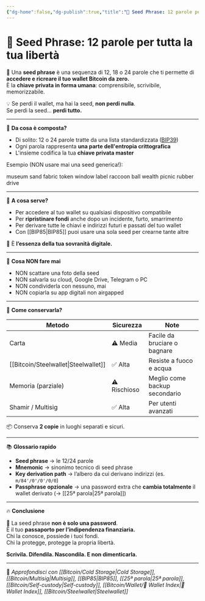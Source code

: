 ```yaml
---
{"dg-home":false,"dg-publish":true,"title":"🧠 Seed Phrase: 12 parole per tutta la tua libertà","tags":["Bitcoin","Wallet","SeedPhrase","SelfCustody","Sicurezza","ColdStorage"],"date":"2025-07-09","permalink":"/bitcoin/seed-phrase/","dgPassFrontmatter":true}
---
```



# 🧠 Seed Phrase: 12 parole per tutta la tua libertà

🔑 Una **seed phrase** è una sequenza di 12, 18 o 24 parole che ti permette di **accedere e ricreare il tuo wallet Bitcoin da zero.**  
È la **chiave privata in forma umana**: comprensibile, scrivibile, memorizzabile.

💡 Se perdi il wallet, ma hai la seed, **non perdi nulla**.  
Se perdi la seed… **perdi tutto.**

---

📜 **Da cosa è composta?**

- Di solito: 12 o 24 parole tratte da una lista standardizzata ([BIP39](https://github.com/bitcoin/bips/blob/master/bip-0039))  
- Ogni parola rappresenta **una parte dell'entropia crittografica**  
- L'insieme codifica la tua **chiave privata master**

Esempio (NON usare mai una seed generica!):

museum sand fabric token window label raccoon ball wealth picnic rubber drive

---

🧱 **A cosa serve?**

- Per accedere al tuo wallet su qualsiasi dispositivo compatibile  
- Per **ripristinare fondi** anche dopo un incidente, furto, smarrimento  
- Per derivare tutte le chiavi e indirizzi futuri e passati del tuo wallet  
- Con [[BIP85\|BIP85]] puoi usare una sola seed per crearne tante altre

🎯 È **l’essenza della tua sovranità digitale.**

---

🚨 **Cosa NON fare mai**

- NON scattare una foto della seed  
- NON salvarla su cloud, Google Drive, Telegram o PC  
- NON condividerla con nessuno, mai  
- NON copiarla su app digitali non airgapped

---

🧊 **Come conservarla?**

| Metodo        | Sicurezza | Note                           |
|---------------|-----------|--------------------------------|
| Carta         | ⚠️ Media | Facile da bruciare o bagnare   |
| [[Bitcoin/Steelwallet\|Steelwallet]] | ✅ Alta  | Resiste a fuoco e acqua        |
| Memoria (parziale) | ⚠️ Rischioso | Meglio come backup secondario |
| Shamir / Multisig | ✅ Alta  | Per utenti avanzati           |

📦 Conserva **2 copie** in luoghi separati e sicuri.

---

📚 **Glossario rapido**

- **Seed phrase** → le 12/24 parole  
- **Mnemonic** → sinonimo tecnico di seed phrase  
- **Key derivation path** → l’albero da cui derivano indirizzi (es. `m/84'/0'/0'/0/0`)  
- **Passphrase opzionale** → una password extra che **cambia totalmente** il wallet derivato (→ [[25ª parola\|25ª parola]])

---

🔥 **Conclusione**

🧠 La seed phrase **non è solo una password**.  
È il tuo **passaporto per l’indipendenza finanziaria.**  
Chi la conosce, possiede i tuoi fondi.  
Chi la protegge, protegge la propria libertà.

**Scrivila. Difendila. Nascondila. E non dimenticarla.**

---

🔗 _Approfondisci con [[Bitcoin/Cold Storage\|Cold Storage]], [[Bitcoin/Multisig\|Multisig]], [[BIP85\|BIP85]], [[25ª parola\|25ª parola]], [[Bitcoin/Self-custody\|Self-custody]], [[Bitcoin/Wallet/🧭 Wallet Index\|🧭 Wallet Index]], [[Bitcoin/Steelwallet\|Steelwallet]]_

